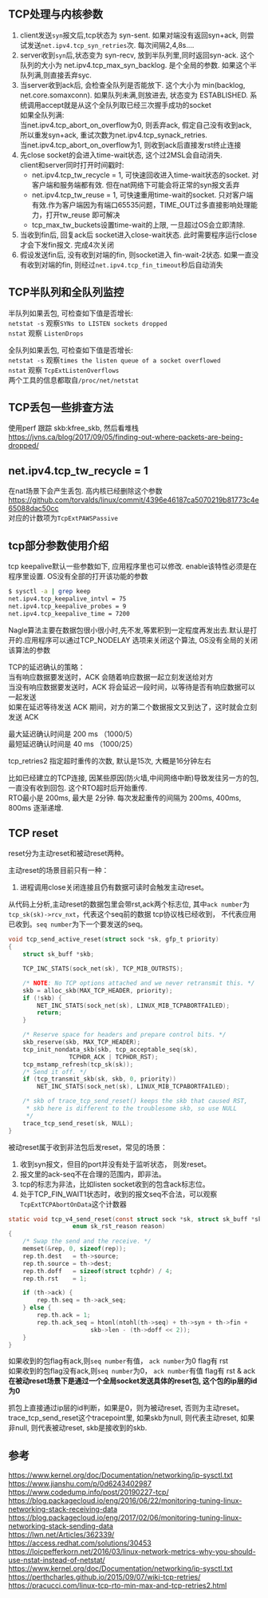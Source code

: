 
## TCP处理与内核参数
1. client发送`syn`报文后,tcp状态为 syn-sent. 如果对端没有返回syn+ack, 则尝试发送`net.ipv4.tcp_syn_retries`次. 每次间隔2,4,8s....  
2. server收到`syn`后,状态变为 syn-recv, 放到半队列里,同时返回syn-ack. 这个队列的大小为 net.ipv4.tcp_max_syn_backlog. 是个全局的参数. 如果这个半队列满,则直接丢弃syc.
3. 当server收到ack后, 会检查全队列是否能放下. 这个大小为 min(backlog, net.core.somaxconn). 如果队列未满,则放进去, 状态变为 ESTABLISHED.  系统调用accept就是从这个全队列取已经三次握手成功的socket  
如果全队列满:  
当net.ipv4.tcp_abort_on_overflow为0, 则丢弃ack, 假定自己没有收到ack, 所以重发syn+ack, 重试次数为net.ipv4.tcp_synack_retries.   
当net.ipv4.tcp_abort_on_overflow为1, 则收到ack后直接发rst终止连接   
4. 先close socket的会进入time-wait状态, 这个过2MSL会自动消失.   
   client和server同时打开时间戳时:  
   * net.ipv4.tcp_tw_recycle = 1, 可快速回收进入time-wait状态的socket. 对客户端和服务端都有效. 但在nat网络下可能会将正常的syn报文丢弃  
   * net.ipv4.tcp_tw_reuse = 1, 可快速重用time-wait的socket. 只对客户端有效.作为客户端因为有端口65535问题，TIME_OUT过多直接影响处理能力，打开tw_reuse 即可解决  
   * tcp_max_tw_buckets设置time-wait的上限, 一旦超过OS会立即清除.  
5. 当收到fin后, 回复ack后 socket进入close-wait状态. 此时需要程序运行close才会下发fin报文. 完成4次关闭  
6. 假设发送fin后, 没有收到对端的fin, 则socket进入 fin-wait-2状态. 如果一直没有收到对端的fin, 则经过`net.ipv4.tcp_fin_timeout`秒后自动消失  

## TCP半队列和全队列监控

半队列如果丢包, 可检查如下值是否增长:  
`netstat -s` 观察`SYNs to LISTEN sockets dropped`  
`nstat` 观察 `ListenDrops`  

全队列如果丢包, 可检查如下值是否增长:  
`netstat -s` 观察`times the listen queue of a socket overflowed`  
`nstat` 观察 `TcpExtListenOverflows`  
两个工具的信息都取自`/proc/net/netstat`  

## TCP丢包一些排查方法
使用perf 跟踪 skb:kfree_skb, 然后看堆栈  
https://jvns.ca/blog/2017/09/05/finding-out-where-packets-are-being-dropped/ 

## net.ipv4.tcp_tw_recycle = 1
在nat场景下会产生丢包. 高内核已经删除这个参数  
https://github.com/torvalds/linux/commit/4396e46187ca5070219b81773c4e65088dac50cc  
对应的计数项为`TcpExtPAWSPassive`  

## tcp部分参数使用介绍
tcp keepalive默认一些参数如下, 应用程序里也可以修改. enable该特性必须是在程序里设置. OS没有全部的打开该功能的参数  
``` bash
$ sysctl -a | grep keep
net.ipv4.tcp_keepalive_intvl = 75
net.ipv4.tcp_keepalive_probes = 9
net.ipv4.tcp_keepalive_time = 7200
```
Nagle算法主要在数据包很小很小时,先不发,等累积到一定程度再发出去.默认是打开的.应用程序可以通过TCP_NODELAY 选项来关闭这个算法, OS没有全局的关闭该算法的参数  

TCP的延迟确认的策略：  
当有响应数据要发送时，ACK 会随着响应数据一起立刻发送给对方  
当没有响应数据要发送时，ACK 将会延迟一段时间，以等待是否有响应数据可以一起发送  
如果在延迟等待发送 ACK 期间，对方的第二个数据报文又到达了，这时就会立刻发送 ACK  
  
最大延迟确认时间是 200 ms （1000/5）  
最短延迟确认时间是 40 ms （1000/25）  

tcp_retries2 指定超时重传的次数, 默认是15次, 大概是16分钟左右

比如已经建立的TCP连接, 因某些原因(防火墙,中间网络中断)导致发往另一方的包, 一直没有收到回包. 这个RTO超时后开始重传.   
RTO最小是 200ms,  最大是 2分钟.   每次发起重传的间隔为  200ms, 400ms, 800ms 逐渐递增.  


## TCP reset
reset分为主动reset和被动reset两种。

主动reset的场景目前只有一种：
1. 进程调用close关闭连接且仍有数据可读时会触发主动reset。

从代码上分析,主动reset的数据包里会带rst,ack两个标志位, 其中`ack number`为`tcp_sk(sk)->rcv_nxt`，代表这个seq前的数据
tcp协议栈已经收到， 不代表应用已收到。`seq number`为下一个要发送的seq。
``` c
void tcp_send_active_reset(struct sock *sk, gfp_t priority)
{
	struct sk_buff *skb;

	TCP_INC_STATS(sock_net(sk), TCP_MIB_OUTRSTS);

	/* NOTE: No TCP options attached and we never retransmit this. */
	skb = alloc_skb(MAX_TCP_HEADER, priority);
	if (!skb) {
		NET_INC_STATS(sock_net(sk), LINUX_MIB_TCPABORTFAILED);
		return;
	}

	/* Reserve space for headers and prepare control bits. */
	skb_reserve(skb, MAX_TCP_HEADER);
	tcp_init_nondata_skb(skb, tcp_acceptable_seq(sk),
			     TCPHDR_ACK | TCPHDR_RST);
	tcp_mstamp_refresh(tcp_sk(sk));
	/* Send it off. */
	if (tcp_transmit_skb(sk, skb, 0, priority))
		NET_INC_STATS(sock_net(sk), LINUX_MIB_TCPABORTFAILED);

	/* skb of trace_tcp_send_reset() keeps the skb that caused RST,
	 * skb here is different to the troublesome skb, so use NULL
	 */
	trace_tcp_send_reset(sk, NULL);
}
```

被动reset属于收到非法包后发reset，常见的场景：
1. 收到syn报文，但目的port并没有处于监听状态， 则发reset。
2. 报文里的ack-seq不在合理的范围内，即非法。
3. tcp的标志为非法，比如listen socket收到的包含ack标志位。
4. 处于TCP_FIN_WAIT1状态时，收到的报文seq不合法，可以观察`TcpExtTCPAbortOnData`这个计数器
``` c
static void tcp_v4_send_reset(const struct sock *sk, struct sk_buff *skb,
			      enum sk_rst_reason reason)
{
	/* Swap the send and the receive. */
	memset(&rep, 0, sizeof(rep));
	rep.th.dest   = th->source;
	rep.th.source = th->dest;
	rep.th.doff   = sizeof(struct tcphdr) / 4;
	rep.th.rst    = 1;

	if (th->ack) {
		rep.th.seq = th->ack_seq;
	} else {
		rep.th.ack = 1;
		rep.th.ack_seq = htonl(ntohl(th->seq) + th->syn + th->fin +
				       skb->len - (th->doff << 2));
	}
}
```
如果收到的包flag有ack,则`seq number`有值， `ack number`为0    flag有 rst  
如果收到的包flag没有ack,则`seq number`为0， `ack number`有值   flag有 rst & ack   
**在被动reset场景下是通过一个全局socket发送具体的reset包, 这个包的ip层的id为0**

抓包上直接通过ip层的id判断，如果是0，则为被动reset, 否则为主动reset。
trace_tcp_send_reset这个tracepoint里, 如果skb为null, 则代表主动reset, 如果非null,
则代表被动reset, skb是接收到的skb.


## 参考
https://www.kernel.org/doc/Documentation/networking/ip-sysctl.txt  
https://www.jianshu.com/p/0d6243402987  
https://www.codedump.info/post/20190227-tcp/  
https://blog.packagecloud.io/eng/2016/06/22/monitoring-tuning-linux-networking-stack-receiving-data  
https://blog.packagecloud.io/eng/2017/02/06/monitoring-tuning-linux-networking-stack-sending-data   
https://lwn.net/Articles/362339/  
https://access.redhat.com/solutions/30453  
https://loicpefferkorn.net/2016/03/linux-network-metrics-why-you-should-use-nstat-instead-of-netstat/  
https://www.kernel.org/doc/Documentation/networking/ip-sysctl.txt  
https://perthcharles.github.io/2015/09/07/wiki-tcp-retries/  
https://pracucci.com/linux-tcp-rto-min-max-and-tcp-retries2.html  
